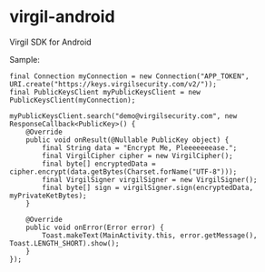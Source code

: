 # virgil-android
Virgil SDK for Android

Sample:

    final Connection myConnection = new Connection("APP_TOKEN", URI.create("https://keys.virgilsecurity.com/v2/"));
    final PublicKeysClient myPublicKeysClient = new PublicKeysClient(myConnection);

    myPublicKeysClient.search("demo@virgilsecurity.com", new ResponseCallback<PublicKey>() {
        @Override
        public void onResult(@Nullable PublicKey object) {
            final String data = "Encrypt Me, Pleeeeeeease.";
            final VirgilCipher cipher = new VirgilCipher();
            final byte[] encryptedData = cipher.encrypt(data.getBytes(Charset.forName("UTF-8")));
            final VirgilSigner virgilSigner = new VirgilSigner();
            final byte[] sign = virgilSigner.sign(encryptedData, myPrivateKetBytes);
        }

        @Override
        public void onError(Error error) {
            Toast.makeText(MainActivity.this, error.getMessage(), Toast.LENGTH_SHORT).show();
        }
    });
